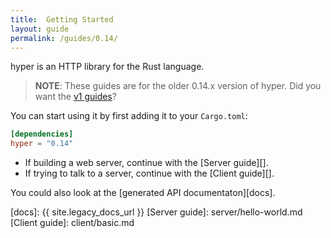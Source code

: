 ```yaml
---
title:  Getting Started
layout: guide
permalink: /guides/0.14/
---
```


hyper is an HTTP library for the Rust language.

> **NOTE**: These guides are for the older 0.14.x version of hyper. Did
> you want the [v1 guides](/guides/1)?

You can start using it by first adding it to your `Cargo.toml`:

```toml
[dependencies]
hyper = "0.14"
```

- If building a web server, continue with the [Server guide][].
- If trying to talk to a server, continue with the [Client guide][].

You could also look at the [generated API documentaton][docs].

[docs]: {{ site.legacy_docs_url }}
[Server guide]: server/hello-world.md
[Client guide]: client/basic.md
